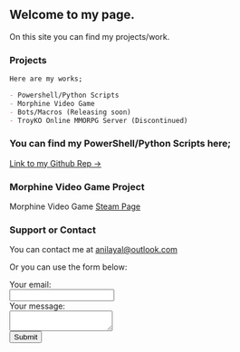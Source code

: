 ## Welcome to my page.

On this site you can find my projects/work.

### Projects

```markdown
Here are my works;

- Powershell/Python Scripts
- Morphine Video Game
- Bots/Macros (Releasing soon)
- TroyKO Online MMORPG Server (Discontinued)

```

### You can find my PowerShell/Python Scripts here;

[Link to my Github Rep ->](https://github.com/Akkuuu/Powershell-Scripts)

### Morphine Video Game Project

Morphine Video Game <a href = "https://store.steampowered.com/app/410430/Morphine">Steam Page</a>

### Support or Contact

You can contact me at <a href = "mailto: anilayal@outlook.com">anilayal@outlook.com</a>

Or you can use the form below:


<form action="https://formspree.io/xzbjgplp">
  <label for="fname">Your email:</label><br>
  <input type="text" id="fname" name="fname" value=""><br>
  <label for="lname">Your message:</label><br>
  <textarea name="message"></textarea><br>
  <input type="submit" value="Submit">
</form> 